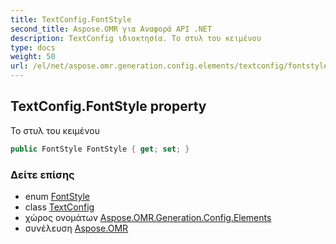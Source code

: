 ```yaml
---
title: TextConfig.FontStyle
second_title: Aspose.OMR για Αναφορά API .NET
description: TextConfig ιδιοκτησία. Το στυλ του κειμένου
type: docs
weight: 50
url: /el/net/aspose.omr.generation.config.elements/textconfig/fontstyle/
---
```

## TextConfig.FontStyle property

Το στυλ του κειμένου

```csharp
public FontStyle FontStyle { get; set; }
```

### Δείτε επίσης

* enum [FontStyle](../../../aspose.omr.generation/fontstyle/)
* class [TextConfig](../)
* χώρος ονομάτων [Aspose.OMR.Generation.Config.Elements](../../textconfig/)
* συνέλευση [Aspose.OMR](../../../)


